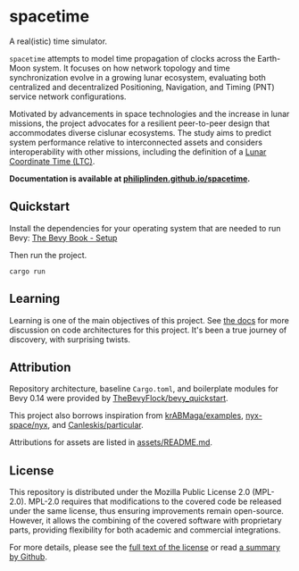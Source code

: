 # spacetime

A real(istic) time simulator.

`spacetime` attempts to model time propagation of clocks across the Earth-Moon system. It focuses on how network
topology and time synchronization evolve in a growing lunar ecosystem, evaluating both centralized and decentralized
Positioning, Navigation, and Timing (PNT) service network configurations. 

Motivated by advancements in space technologies and the increase in lunar missions, the project advocates for a
resilient peer-to-peer design that accommodates diverse cislunar ecosystems. The study aims to predict system
performance relative to interconnected assets and considers interoperability with other missions, including the
definition of a [Lunar Coordinate Time (LTC)](https://www.openlunar.org/research/brief-on-lunar-coordinated-time).

**Documentation is available at [philiplinden.github.io/spacetime](https://philiplinden.github.io/spacetime/).**

## Quickstart

Install the dependencies for your operating system that are needed to run Bevy: [The Bevy Book - Setup](https://bevyengine.org/learn/book/getting-started/setup/)

Then run the project.

```shell
cargo run
```

## Learning

Learning is one of the main objectives of this project. See [the docs](https://philiplinden.github.io/spacetime) for more
discussion on code architectures for this project. It's been a true journey of discovery, with surprising twists.

## Attribution

Repository architecture, baseline `Cargo.toml`, and boilerplate modules for Bevy 0.14 were provided by
[TheBevyFlock/bevy_quickstart](https://github.com/TheBevyFlock/bevy_quickstart).

This project also borrows inspiration from 
[krABMaga/examples](https://github.com/krABMaga/examples),
[nyx-space/nyx](https://github.com/nyx-space/nyx), and
[Canleskis/particular](https://github.com/Canleskis/particular).

Attributions for assets are listed in [assets/README.md](assets/README.md).

## License
This repository is distributed under the Mozilla Public License 2.0 (MPL-2.0). MPL-2.0 requires that modifications to
the covered code be released under the same license, thus ensuring improvements remain open-source. However, it allows
the combining of the covered software with proprietary parts, providing flexibility for both academic and commercial
integrations.

For more details, please see the [full text of the license](./LICENSE) or read [a summary by
Github](https://choosealicense.com/licenses/mpl-2.0/).
